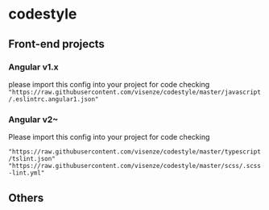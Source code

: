 # codestyle

## Front-end projects
### Angular v1.x

please import this config into your project for code checking
`"https://raw.githubusercontent.com/visenze/codestyle/master/javascript/.eslintrc.angular1.json"`

### Angular v2~
Please import this config into your project for code checking

`"https://raw.githubusercontent.com/visenze/codestyle/master/typescript/tslint.json"`
`"https://raw.githubusercontent.com/visenze/codestyle/master/scss/.scss-lint.yml"`

## Others
